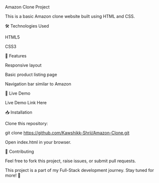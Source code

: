 Amazon Clone Project

This is a basic Amazon clone website built using HTML and CSS.

🛠️ Technologies Used

HTML5

CSS3

🚀 Features

Responsive layout

Basic product listing page

Navigation bar similar to Amazon

🔗 Live Demo

Live Demo Link Here

📥 Installation

Clone this repository:

git clone https://github.com/Kawshikk-Shrii/Amazon-Clone.git

Open index.html in your browser.

🤝 Contributing

Feel free to fork this project, raise issues, or submit pull requests.

This project is a part of my Full-Stack development journey. Stay tuned for more! 🚀


